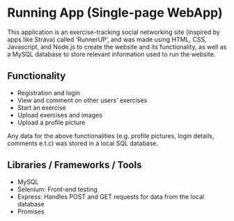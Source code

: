 # Running App (Single-page WebApp)
This application is an exercise-tracking social networking site (inspired by apps like Strava) called ‘RunnerUP’, and was made using HTML, CSS, Javascript, and Node.js to create the website and its functionality, as well as a MySQL database to store relevant information used to run the website.

## Functionality
- Registration and login
- View and comment on other users' exercises
- Start an exercise
- Upload exercises and images
- Upload a profile picture

Any data for the above functionalities (e.g. profile pictures, login details, comments e.t.c) was stored in a local SQL database.

## Libraries / Frameworks / Tools
- MySQL
- Selenium: Front-end testing
- Express: Handles POST and GET requests for data from the local database
- Promises
